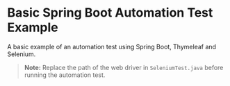 # Basic Spring Boot Automation Test Example  

A basic example of an automation test using Spring Boot, Thymeleaf and Selenium.

> **Note:** Replace the path of the web driver in `SeleniumTest.java` before running the automation test.
